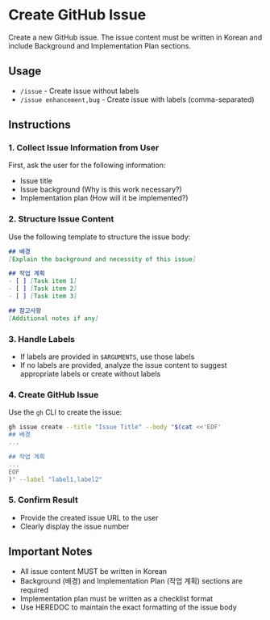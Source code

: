 # Create GitHub Issue

Create a new GitHub issue. The issue content must be written in Korean and include Background and Implementation Plan sections.

## Usage
- `/issue` - Create issue without labels
- `/issue enhancement,bug` - Create issue with labels (comma-separated)

## Instructions

### 1. Collect Issue Information from User
First, ask the user for the following information:
- Issue title
- Issue background (Why is this work necessary?)
- Implementation plan (How will it be implemented?)

### 2. Structure Issue Content
Use the following template to structure the issue body:

```markdown
## 배경
[Explain the background and necessity of this issue]

## 작업 계획
- [ ] [Task item 1]
- [ ] [Task item 2]
- [ ] [Task item 3]

## 참고사항
[Additional notes if any]
```

### 3. Handle Labels
- If labels are provided in `$ARGUMENTS`, use those labels
- If no labels are provided, analyze the issue content to suggest appropriate labels or create without labels

### 4. Create GitHub Issue
Use the `gh` CLI to create the issue:

```bash
gh issue create --title "Issue Title" --body "$(cat <<'EOF'
## 배경
...

## 작업 계획
...
EOF
)" --label "label1,label2"
```

### 5. Confirm Result
- Provide the created issue URL to the user
- Clearly display the issue number

## Important Notes
- All issue content MUST be written in Korean
- Background (배경) and Implementation Plan (작업 계획) sections are required
- Implementation plan must be written as a checklist format
- Use HEREDOC to maintain the exact formatting of the issue body
